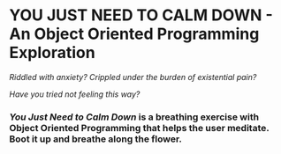 # YOU JUST NEED TO CALM DOWN - An Object Oriented Programming Exploration 

*Riddled with anxiety? Crippled under the burden of existential pain?*

*Have you tried not feeling this way?*

### *You Just Need to Calm Down* is a breathing exercise with Object Oriented Programming that helps the user meditate. Boot it up and breathe along the flower.  